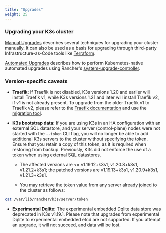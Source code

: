 ```yaml
---
title: "Upgrades"
weight: 25
---
```


### Upgrading your K3s cluster

[Manual Upgrades](/upgrades/manual) describes several techniques for upgrading your cluster manually. It can also be used as a basis for upgrading through third-party Infrastructure-as-Code tools like [Terraform](https://www.terraform.io/).

[Automated Upgrades](/upgrades/automated) describes how to perform Kubernetes-native automated upgrades using Rancher's [system-upgrade-controller](https://github.com/rancher/system-upgrade-controller).

### Version-specific caveats

- **Traefik:** If Traefik is not disabled, K3s versions 1.20 and earlier will install Traefik v1, while K3s versions 1.21 and later will install Traefik v2, if v1 is not already present. To upgrade from the older Traefik v1 to Traefik v2, please refer to the [Traefik documentation](https://doc.traefik.io/traefik/migration/v1-to-v2/) and use the [migration tool](https://github.com/traefik/traefik-migration-tool).

- **K3s bootstrap data:** If you are using K3s in an HA configuration with an external SQL datastore, and your server (control-plane) nodes were not started with the `--token` CLI flag, you will no longer be able to add additional K3s servers to the cluster without specifying the token. Ensure that you retain a copy of this token, as it is required when restoring from backup. Previously, K3s did not enforce the use of a token when using external SQL datastores. 
    - The affected versions are <= v1.19.12+k3s1, v1.20.8+k3s1, v1.21.2+k3s1; the patched versions are v1.19.13+k3s1, v1.20.9+k3s1, v1.21.3+k3s1.

    - You may retrieve the token value from any server already joined to the cluster as follows:
```bash
cat /var/lib/rancher/k3s/server/token
```

- **Experimental Dqlite:** The experimental embedded Dqlite data store was deprecated in K3s v1.19.1. Please note that upgrades from experimental Dqlite to experimental embedded etcd are not supported. If you attempt an upgrade, it will not succeed, and data will be lost.
